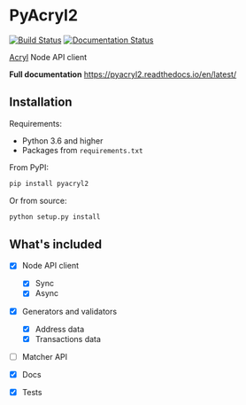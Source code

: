 # PyAcryl2 
[![Build Status](https://travis-ci.com/DPInvaders/pyacryl2.svg?token=s1sqYjTtbQq5zQbpVpA2&branch=master)](https://travis-ci.com/DPInvaders/pyacryl2)
[![Documentation Status](https://readthedocs.org/projects/pyacryl2/badge/?version=latest)](https://pyacryl2.readthedocs.io/en/latest/?badge=latest)

[Acryl](https://acrylplatform.com/ "Acryl Platform") Node API client 

**Full documentation**
https://pyacryl2.readthedocs.io/en/latest/

## Installation

Requirements:
- Python 3.6 and higher
- Packages from `requirements.txt`



From PyPI:

```bash
pip install pyacryl2
```

Or from source:

```bash
python setup.py install
```


## What's included

- [X] Node API client
	- [X] Sync
	- [X] Async
	
- [X] Generators and validators
	- [X] Address data
	- [X] Transactions data

- [ ] Matcher API

- [X] Docs
- [X] Tests

